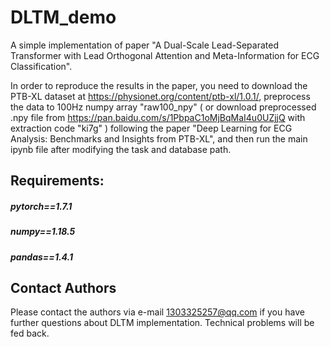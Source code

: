 # DLTM_demo
A simple implementation of paper "A Dual-Scale Lead-Separated Transformer with Lead Orthogonal Attention and Meta-Information for ECG Classification". 

In order to reproduce the results in the paper, you need to download the PTB-XL dataset at https://physionet.org/content/ptb-xl/1.0.1/, preprocess the data to 100Hz numpy array "raw100_npy" ( or download preprocessed .npy file from https://pan.baidu.com/s/1PbpaC1oMjBqMaI4u0UZjjQ with extraction code "ki7g" ) following the paper "Deep Learning for ECG Analysis: Benchmarks and Insights from PTB-XL", and then run the main ipynb file after modifying the task and database path.

## Requirements:
##### pytorch==1.7.1
##### numpy==1.18.5
##### pandas==1.4.1

## Contact Authors
Please contact the authors via e-mail 1303325257@qq.com if you have further questions about DLTM implementation. Technical problems will be fed back.
